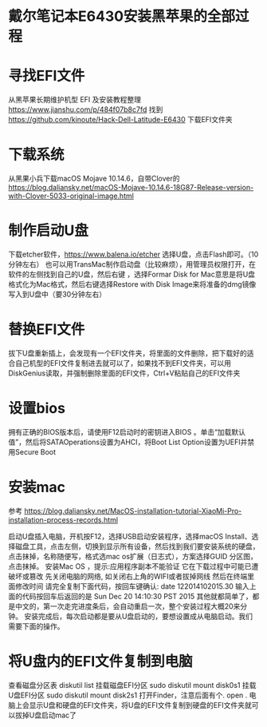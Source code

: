 # 戴尔笔记本E6430安装黑苹果的全部过程

   # 寻找EFI文件
   从黑苹果长期维护机型 EFI 及安装教程整理
        https://www.jianshu.com/p/484f07b8c7fd
        找到  https://github.com/kinoute/Hack-Dell-Latitude-E6430 下载EFI文件夹
		<!-- more -->
   # 下载系统
从黑果小兵下载macOS Mojave 10.14.6，自带Clover的
https://blog.daliansky.net/macOS-Mojave-10.14.6-18G87-Release-version-with-Clover-5033-original-image.html
   # 制作启动U盘
下载etcher软件，https://www.balena.io/etcher 选择U盘，点击Flash即可。（10分钟左右）
      也可以用TransMac制作启动盘（比较麻烦），用管理员权限打开，在软件的左侧找到自己的U盘，然后右键 ，选择Formar Disk for Mac意思是将U盘格式化为Mac格式，然后右键选择Restore with Disk Image来将准备的dmg镜像写入到U盘中（要30分钟左右）

# 替换EFI文件  
​    拔下U盘重新插上，会发现有一个EFI文件夹，将里面的文件删除，把下载好的适合自己机型的EFI文件复制进去就可以了，如果找不到EFI文件夹，可以用DiskGenius读取，并强制删除里面的EFI文件，Ctrl+V粘贴自己的EFI文件夹  

   # 设置bios

   拥有正确的BIOS版本后，请使用F12启动时的密钥进入BIOS 。单击“加载默认值”，然后将SATAOperations设置为AHCI，将Boot List Option设置为UEFI并禁用Secure Boot
        
   # 安装mac
   参考 https://blog.daliansky.net/MacOS-installation-tutorial-XiaoMi-Pro-installation-process-records.html

启动U盘插入电脑，开机按F12，选择USB启动安装程序，选择macOS Install、选择磁盘工具，点击左侧，切换到显示所有设备，然后找到我们要安装系统的硬盘，点击抹掉，名称随便写，格式选mac os扩展（日志式），方案选择GUID 分区图，点击抹掉。
安装Mac OS ，提示:应用程序副本不能验证 它在下载过程中可能已遭破坏或篡改
先关闭电脑的网络, 如关闭右上角的WIFI或者拔掉网线 然后在终端里面修改时间
请完全复制下面代码，按回车键确认:
date 122014102015.30
输入上面的代码按回车后返回的是 Sun Dec 20 14:10:30 PST 2015
其他就都简单了，都是中文的，第一次走完进度条后，会自动重启一次，整个安装过程大概20来分钟。
安装完成后，每次启动都是要从U盘启动的，要想设置成从电脑启动。我们需要下面的操作。
# 将U盘内的EFI文件复制到电脑
查看磁盘分区表 
diskutil list
挂载磁盘EFI分区
sudo diskutil mount disk0s1
挂载U盘EFI分区
sudo diskutil mount disk2s1
打开Finder，注意后面有个.
open .
电脑上会显示U盘和硬盘的EFI文件夹，将U盘的EFI文件复制到硬盘的EFI文件夹就可以拔掉U盘启动mac了




